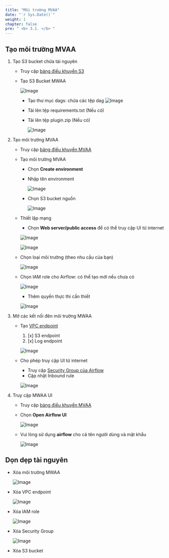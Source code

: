 ```yaml
---
title: "Môi trường MVAA"
date: "`r Sys.Date()`"
weight: 1
chapter: false
pre: " <b> 3.1. </b> "
---
```


## Tạo môi trường MVAA

1. Tạo S3 bucket chứa tài nguyên
    - Truy cập [bảng điều khuyển S3](https://us-east-1.console.aws.amazon.com/s3/home?region=us-east-1#)
    - Tạo S3 Bucket MWAA

      ![Image](/repo_pmt_ws-fcj-003/images/3/1/31-01.png)
        - Tạo thư mục dags: chứa các tệp dag
          ![Image](/repo_pmt_ws-fcj-003/images/3/1/31-02.png)
        - Tải lên tệp requirements.txt (Nếu có)
        - Tải lên tệp plugin.zip (Nếu có)

          ![Image](/repo_pmt_ws-fcj-003/images/3/1/31-03.png)
2. Tạo môi trường MVAA
    - Truy cập [bảng điều khuyển MVAA](https://us-east-1.console.aws.amazon.com/mwaa/home?region=us-east-1#environments)
    - Tạo môi trường MVAA
        - Chọn **Create environment**
        - Nhập tên environment

          ![Image](/repo_pmt_ws-fcj-003/images/3/1/31-04.png)
        - Chọn S3 bucket nguồn

          ![Image](/repo_pmt_ws-fcj-003/images/3/1/31-05.png)
    - Thiết lập mạng
        - Chọn **Web server/public access** để có thể truy cập UI từ internet

      ![Image](/repo_pmt_ws-fcj-003/images/3/1/31-06.png)

      ![Image](/repo_pmt_ws-fcj-003/images/3/1/31-07.png)
    - Chọn loại môi trường (theo nhu cầu của bạn)

      ![Image](/repo_pmt_ws-fcj-003/images/3/1/31-08.png)
    - Chọn IAM role cho Airflow: có thể tạo mới nếu chưa có

      ![Image](/repo_pmt_ws-fcj-003/images/3/1/31-09.png)
        - Thêm quyền thực thi cần thiết

      ![Image](/repo_pmt_ws-fcj-003/images/3/1/31-10.png)
3. Mở các kết nối đên môi trường MWAA

    - Tạo [VPC endpoint](https://us-east-1.console.aws.amazon.com/vpcconsole/home?region=us-east-1#Endpoints:)
        1. [x] S3 endpoint
        2. [x] Log endpoint

      ![Image](/repo_pmt_ws-fcj-003/images/3/1/31-11.png)
    - Cho phép truy cập UI từ internet
        - Truy
          cập [Security Group của Airflow](https://us-east-1.console.aws.amazon.com/ec2/home?region=us-east-1#SecurityGroups:)
        - Cập nhật Inbound rule

      ![Image](/repo_pmt_ws-fcj-003/images/3/1/31-12.png)
4. Truy cập MWAA UI

    - Truy cập [bảng điều khuyển MVAA](https://us-east-1.console.aws.amazon.com/mwaa/home?region=us-east-1#environments)
    - Chọn **Open Airflow UI**

      ![Image](/repo_pmt_ws-fcj-003/images/3/1/31-13.png)
    - Vui lòng sử dụng **airflow** cho cả tên người dùng và mật khẩu

      ![Image](/repo_pmt_ws-fcj-003/images/3/1/31-14.png)

## Dọn dẹp tài nguyên

- Xóa môi trường MWAA

  ![Image](/repo_pmt_ws-fcj-003/images/3/1/31-15.png)
- Xóa VPC endpoint

  ![Image](/repo_pmt_ws-fcj-003/images/3/1/31-16.png)
- Xóa IAM role

  ![Image](/repo_pmt_ws-fcj-003/images/3/1/31-17.png)
- Xóa Security Group

  ![Image](/repo_pmt_ws-fcj-003/images/3/1/31-18.png)
- Xóa S3 bucket